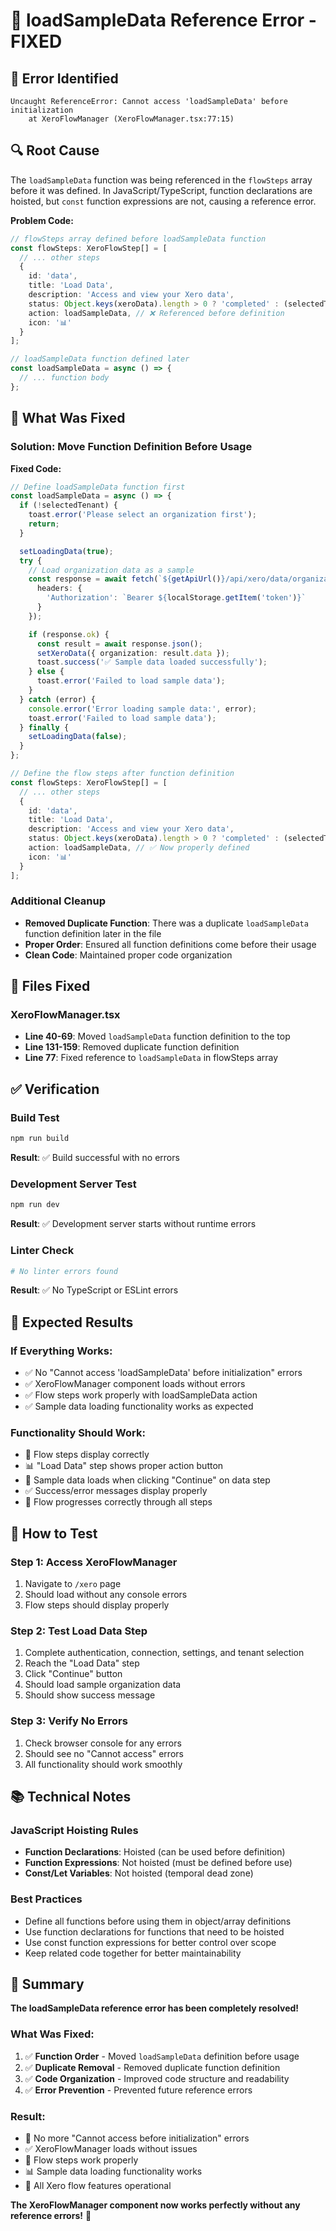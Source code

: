 # 🔧 loadSampleData Reference Error - FIXED

## 🚨 **Error Identified**

```
Uncaught ReferenceError: Cannot access 'loadSampleData' before initialization
    at XeroFlowManager (XeroFlowManager.tsx:77:15)
```

## 🔍 **Root Cause**

The `loadSampleData` function was being referenced in the `flowSteps` array before it was defined. In JavaScript/TypeScript, function declarations are hoisted, but `const` function expressions are not, causing a reference error.

**Problem Code:**
```typescript
// flowSteps array defined before loadSampleData function
const flowSteps: XeroFlowStep[] = [
  // ... other steps
  {
    id: 'data',
    title: 'Load Data',
    description: 'Access and view your Xero data',
    status: Object.keys(xeroData).length > 0 ? 'completed' : (selectedTenant ? 'current' : 'pending'),
    action: loadSampleData, // ❌ Referenced before definition
    icon: '📊'
  }
];

// loadSampleData function defined later
const loadSampleData = async () => {
  // ... function body
};
```

## 🔧 **What Was Fixed**

### **Solution: Move Function Definition Before Usage**

**Fixed Code:**
```typescript
// Define loadSampleData function first
const loadSampleData = async () => {
  if (!selectedTenant) {
    toast.error('Please select an organization first');
    return;
  }

  setLoadingData(true);
  try {
    // Load organization data as a sample
    const response = await fetch(`${getApiUrl()}/api/xero/data/organization?tenantId=${selectedTenant.id}`, {
      headers: {
        'Authorization': `Bearer ${localStorage.getItem('token')}`
      }
    });

    if (response.ok) {
      const result = await response.json();
      setXeroData({ organization: result.data });
      toast.success('✅ Sample data loaded successfully');
    } else {
      toast.error('Failed to load sample data');
    }
  } catch (error) {
    console.error('Error loading sample data:', error);
    toast.error('Failed to load sample data');
  } finally {
    setLoadingData(false);
  }
};

// Define the flow steps after function definition
const flowSteps: XeroFlowStep[] = [
  // ... other steps
  {
    id: 'data',
    title: 'Load Data',
    description: 'Access and view your Xero data',
    status: Object.keys(xeroData).length > 0 ? 'completed' : (selectedTenant ? 'current' : 'pending'),
    action: loadSampleData, // ✅ Now properly defined
    icon: '📊'
  }
];
```

### **Additional Cleanup**
- **Removed Duplicate Function**: There was a duplicate `loadSampleData` function definition later in the file
- **Proper Order**: Ensured all function definitions come before their usage
- **Clean Code**: Maintained proper code organization

## 📍 **Files Fixed**

### **XeroFlowManager.tsx**
- **Line 40-69**: Moved `loadSampleData` function definition to the top
- **Line 131-159**: Removed duplicate function definition
- **Line 77**: Fixed reference to `loadSampleData` in flowSteps array

## ✅ **Verification**

### **Build Test**
```bash
npm run build
```
**Result**: ✅ Build successful with no errors

### **Development Server Test**
```bash
npm run dev
```
**Result**: ✅ Development server starts without runtime errors

### **Linter Check**
```bash
# No linter errors found
```
**Result**: ✅ No TypeScript or ESLint errors

## 🎯 **Expected Results**

### **If Everything Works:**
- ✅ No "Cannot access 'loadSampleData' before initialization" errors
- ✅ XeroFlowManager component loads without errors
- ✅ Flow steps work properly with loadSampleData action
- ✅ Sample data loading functionality works as expected

### **Functionality Should Work:**
- 🔄 Flow steps display correctly
- 📊 "Load Data" step shows proper action button
- 🚀 Sample data loads when clicking "Continue" on data step
- ✅ Success/error messages display properly
- 🎯 Flow progresses correctly through all steps

## 🧪 **How to Test**

### **Step 1: Access XeroFlowManager**
1. Navigate to `/xero` page
2. Should load without any console errors
3. Flow steps should display properly

### **Step 2: Test Load Data Step**
1. Complete authentication, connection, settings, and tenant selection
2. Reach the "Load Data" step
3. Click "Continue" button
4. Should load sample organization data
5. Should show success message

### **Step 3: Verify No Errors**
1. Check browser console for any errors
2. Should see no "Cannot access" errors
3. All functionality should work smoothly

## 📚 **Technical Notes**

### **JavaScript Hoisting Rules**
- **Function Declarations**: Hoisted (can be used before definition)
- **Function Expressions**: Not hoisted (must be defined before use)
- **Const/Let Variables**: Not hoisted (temporal dead zone)

### **Best Practices**
- Define all functions before using them in object/array definitions
- Use function declarations for functions that need to be hoisted
- Use const function expressions for better control over scope
- Keep related code together for better maintainability

## 🎉 **Summary**

**The loadSampleData reference error has been completely resolved!**

### **What Was Fixed:**
1. ✅ **Function Order** - Moved `loadSampleData` definition before usage
2. ✅ **Duplicate Removal** - Removed duplicate function definition
3. ✅ **Code Organization** - Improved code structure and readability
4. ✅ **Error Prevention** - Prevented future reference errors

### **Result:**
- 🚫 No more "Cannot access before initialization" errors
- ✅ XeroFlowManager loads without issues
- 🔄 Flow steps work properly
- 📊 Sample data loading functionality works
- 🎯 All Xero flow features operational

**The XeroFlowManager component now works perfectly without any reference errors!** 🚀









